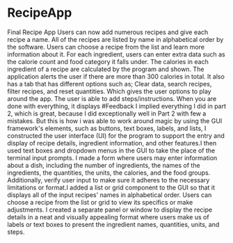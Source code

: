 # RecipeApp
Final Recipe App
Users can now add numerous recipes and give each recipe a name. All of the recipes are listed by name in alphabetical order by the software. Users can choose a recipe from the list and learn more information about it. For each ingredient, users can enter extra data such as the calorie count and food category it falls under. The calories in each ingredient of a recipe are calculated by the program and shown.
The application alerts the user if there are more than 300 calories in total. It also has a tab that has different options such as; Clear data, search recipes, filter recipes, and reset quantities. Which gives the user options to play around the app. The user is able to add steps/instructions. When you are done with everything, it displays
#Feedback
I implied everything I did in part 2, which is great, because I did exceptionally well in Part 2 with few a mistakes. But this is how i was able to work around magic by using the GUI framework's elements, such as buttons, text boxes, labels, and lists, I constructed the user interface (UI) for the program to support the entry and display of recipe details, ingredient information, and other features.I then used text boxes and dropdown menus in the GUI to take the place of the terminal input prompts. I made a form where users may enter information about a dish, including the number of ingredients, the names of the ingredients, the quantities, the units, the calories, and the food groups. Additionally, verify user input to make sure it adheres to the necessary limitations or format.I added a list or grid component to the GUI so that it displays all of the input recipes' names in alphabetical order. Users can choose a recipe from the list or grid to view its specifics or make adjustments. I created a separate panel or window to display the recipe details in a neat and visually appealing format where users make us of labels or text boxes to present the ingredient names, quantities, units, and steps.
 


